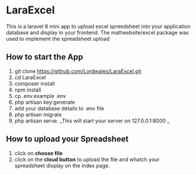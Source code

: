 # LaraExcel
This is a laravel 8 mini app to upload excel spreedsheet into your application database and display in your frontend. The mattwebsite/excel package was used to implement the spreadsheet upload

How to start the App
-----------
1. git clone https://github.com/Lordwales/LaraExcel.git
2.  cd LaraExcel
3. composer install
4. npm install
5. cp .env.example .env
6. php artisan key:generate
7. add your database details to .env file
8. php artisan migrate
9. php artisan serve. _This will start your server on 127.0.0.1:8000 _

How to upload your Spreadsheet
-----------
1. click on **choose file**
2. click on the **cloud button** to upload the file and whatch your spreadsheet display on the index page.
